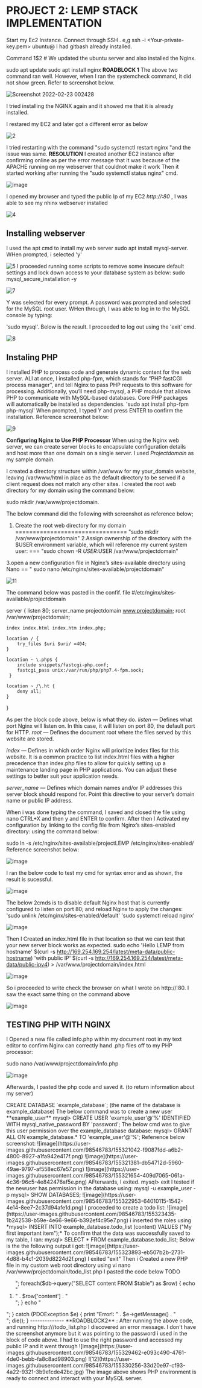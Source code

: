 # PROJECT 2: LEMP STACK IMPLEMENTATION
Start my Ec2 Instance. Connect through SSH . e,g ssh -i <Your-private-key.pem> ubuntu@<EC2-Public-IP-address>
 I had gitbash already installed.

Command 1$2 # We updated the ubuntu server and also installed the Nginx.

sudo apt update
sudo apt install nginx
**ROADBLOCK 1** The above two command ran well. However, when I ran the systemcheck command, it did not show green. Refer to screenshot below.
 
  ![Screenshot 2022-02-23 002428](https://user-images.githubusercontent.com/98546783/155239777-50b65aa1-9bdd-409c-8015-6ef84410d4e5.jpg)
  
  I tried installing the NGINX again and it showed me that it is already installed.
  
  I restared my EC2 and later got a different error as below
  
  ![2](https://user-images.githubusercontent.com/98546783/155240612-e33ad16f-3477-4e03-8a10-38aecdebbe20.jpg)

I tried restarting with the command "sudo systemctl restart nginx "and the issue was same.
  **RESOLUTION** 
 I created another EC2 instance after confirming online as per the error message that it was because of the APACHE running on my webserver that couldnot make it work
Then it started working after running the "sudo systemctl status nginx" cmd.

 
 ![image](https://user-images.githubusercontent.com/98546783/155240862-7006967f-7f1c-4a2b-b046-f2bbf7fcfa61.png)

 I opened my browser and typed the public Ip of my EC2 *http://<Public-IP-Address>:80* , I was able to see my nhinx webserver installed
 
 ![4](https://user-images.githubusercontent.com/98546783/155241511-9426c758-52f4-4046-84fc-2e4b2992f0b8.jpg)

 ## Installing webserver ##
 I used the apt cmd to install my web server
 sudo apt install mysql-server. WHen prompted, i selected 'y'
 
 ![5](https://user-images.githubusercontent.com/98546783/155241963-ce2df3d6-d4cc-4352-821a-8a01e4034318.jpg)
 I proceeded running some scripts to remove some insecure default settings and lock down access to your database system as below:
 sudo mysql_secure_installation -y
 
 ![7](https://user-images.githubusercontent.com/98546783/155242528-093bf81f-a970-412e-8bbd-74c12cfefe23.jpg)

Y was selected for every prompt. A password was prompted and selected for the MySQL root user.
 WHen through, I  was able to log in to the MySQL console by typing:

'sudo mysql'. Below is the result. I proceeded to log out using the 'exit' cmd.
 
 ![8](https://user-images.githubusercontent.com/98546783/155242942-2195ad7f-afda-4008-9b8a-09450e823acd.jpg)
 
 ## Instaling PHP ##
 I installed PHP to process code and generate dynamic content for the web server. ALl at once, I installed php-fpm, which stands for “PHP fastCGI process manager”, and tell Nginx to pass PHP requests to this software for processing. Additionally, you’ll need php-mysql, a PHP module that allows PHP to communicate with MySQL-based databases. Core PHP packages will automatically be installed as dependencies.
 'sudo apt install php-fpm php-mysql'
 When prompted, I typed Y and press ENTER to confirm the installation. Reference screenshot below:
 
 ![9](https://user-images.githubusercontent.com/98546783/155243540-b6aac722-7c32-4b10-98a9-05ffd0663265.jpg)
 
**Configuring Nginx to Use PHP Processor**
 When using the Nginx web server, we can create server blocks to encapsulate configuration details and host more than one domain on a single server. I used *Projectdomain* as my sample domain.
 
I created a directory structure within /var/www for my your_domain website, leaving /var/www/html in place as the default directory to be served if a client request does not match any other sites. 
 I created the root web directory for my domain using the command below:

sudo mkdir /var/www/projectdomain.
 
 The below command did the following with screenshot as reference below;
 1. Create the root web directory for my domain ================================ "sudo mkdir /var/www/projectdomain"
 2.Assign ownership of the directory with the $USER environment variable, which will reference my current system user: === "sudo chown -R $USER:$USER /var/www/projectdomain"
 
 3.open a new configuration file in Nginx’s sites-available directory using Nano == " sudo nano /etc/nginx/sites-available/projectdomain"
 
 
 
![11](https://user-images.githubusercontent.com/98546783/155245261-35cfa032-20f1-4988-83ff-d4b4bf40556c.jpg)

The command below was pasted in the confif. file
 #/etc/nginx/sites-available/projectdomain

server {
    listen 80;
    server_name projectdomain www.projectdomain;
    root /var/www/projectdomain;

    index index.html index.htm index.php;

    location / {
        try_files $uri $uri/ =404;
    }

    location ~ \.php$ {
        include snippets/fastcgi-php.conf;
        fastcgi_pass unix:/var/run/php/php7.4-fpm.sock;
     }

    location ~ /\.ht {
        deny all;
    }

}
 
 As per the block code above, below is what they do.
 *listen* — Defines what port Nginx will listen on. In this case, it will listen on port 80, the default port for HTTP.
*root* — Defines the document root where the files served by this website are stored.
 
*index* — Defines in which order Nginx will prioritize index files for this website. It is a common practice to list index.html files with a higher precedence than index.php files to allow for quickly setting up a maintenance landing page in PHP applications. You can adjust these settings to better suit your application needs.
 
*server_name* — Defines which domain names and/or IP addresses this server block should respond for. Point this directive to your server’s domain name or public IP address.
 
 When i was done typing the command, I saved and closed the file using nano CTRL+X and then y and ENTER to confirm. After then I Activated my configuration by linking to the config file from Nginx’s sites-enabled directory: using the command below:
 
 sudo ln -s /etc/nginx/sites-available/projectLEMP /etc/nginx/sites-enabled/
 Reference screenshot below:
 
 ![image](https://user-images.githubusercontent.com/98546783/155303745-a4d981f6-5b60-4dba-97c7-6781ce767211.png)

I ran the below code to test my cmd for syntax error and as shown, the result is sucessful.
 
 ![image](https://user-images.githubusercontent.com/98546783/155304291-b478a192-23eb-4022-aa67-e8897028fa46.png)
 
 The below 2cmds is to  disable default Nginx host that is currently configured to listen on port 80; and reload Nginx to apply the changes:
 'sudo unlink /etc/nginx/sites-enabled/default'
 'sudo systemctl reload nginx'
 
 ![image](https://user-images.githubusercontent.com/98546783/155305150-3eb25623-9ec1-4d93-b9e7-4ac586964bd8.png)
 
 Then I Created an index.html file in that location so that we can test that your new server block works as expected.
 sudo echo 'Hello LEMP from hostname' $(curl -s http://169.254.169.254/latest/meta-data/public-hostname) 'with public IP' $(curl -s http://169.254.169.254/latest/meta-data/public-ipv4) > /var/www/projectdomain/index.html
 
 ![image](https://user-images.githubusercontent.com/98546783/155305515-989a27ed-1079-4a71-92af-db23f22b72ff.png)
 
 So i proceeded to write check the browser on what I wrote on http://<Public-IP-Address>:80. I saw the exact same thing on the command above

 ![image](https://user-images.githubusercontent.com/98546783/155305817-7904b252-e294-41b4-9a6f-c055344a29f0.png)
 
 ## TESTING PHP WITH NGINX ##
 I Opened a new file called info.php within my document root in my text editor to confirm Nginx can correctly hand .php files off to my PHP processor:

sudo nano /var/www/projectdomain/info.php
 
 ![image](https://user-images.githubusercontent.com/98546783/155306632-65b6c7dc-7704-431e-a307-740c065abfb0.png)
 
 Afterwards, I pasted the php code and saved it. (to return information about my server)
 
 <?php
phpinfo();

i tried the cmd on my browsser and got the welcome message
http://`server_domain_or_IP`/info.php

![image](https://user-images.githubusercontent.com/98546783/155307893-555050a5-ad27-41eb-aea5-c6396bf123c0.png)

I used below cmd to remove the file I created:

sudo rm /var/www/projectdomain/info.php

![image](https://user-images.githubusercontent.com/98546783/155308312-9a77946f-4a74-4634-ba31-946f14c60f2a.png)

### RETRIEVING DATA FROM MYSQL DATABASE WITH PHP ###
The aim is to do a simple "To do list" and configure access to it, so the Nginx website would be able to query data from the DB and display it.
I ran the command below to connect to mysql
'sudo mysql'

To create a new database, I run the following command from your MySQL console:
mysql> CREATE DATABASE `example_database`;        (the name of the database is example_database)

The below command was to create a new user **example_user** 
mysql>  CREATE USER 'example_user'@'%' IDENTIFIED WITH mysql_native_password BY 'password';

The below cmd was to give this user permission over the example_database database:

mysql> GRANT ALL ON example_database.* TO 'example_user'@'%';

Refenence below screenshot:
![image](https://user-images.githubusercontent.com/98546783/155321042-f9087fdd-a6b2-4800-8927-a1fa942e417f.png)
![image](https://user-images.githubusercontent.com/98546783/155321381-db54712d-5960-49ae-9797-af558ec67e57.png)

![image](https://user-images.githubusercontent.com/98546783/155321654-409d7065-061a-4c36-96c5-4e842476af5e.png)

AFterwards, I exited.
mysql> exit

I tested if the newuser has permission in the database using:
mysql -u example_user -p
mysql> SHOW DATABASES;

![image](https://user-images.githubusercontent.com/98546783/155322953-64010115-1542-4e14-8ee7-2c37d94afe1d.png)

I proceeded to create a todo list:
![image](https://user-images.githubusercontent.com/98546783/155323435-1b242538-b59e-4e66-9e66-b392ef4c95e7.png)

i inserted the roles using *mysql> INSERT INTO example_database.todo_list (content) VALUES ("My first important item");*

 To confirm that the data was successfully saved to my table, I ran:

mysql>  SELECT * FROM example_database.todo_list;
Below is the the following output i got:

![image](https://user-images.githubusercontent.com/98546783/155323893-eb507b2b-2731-4d88-b4c1-2039d8224d2f.png)

I exited "exit"
Then i Created a new PHP file in my custom web root directory using vi

nano /var/www/projectdomain/todo_list.php

I pasted the code below
<?php
$user = "example_user";
$password = "password";
$database = "example_database";
$table = "todo_list";

try {
  $db = new PDO("mysql:host=localhost;dbname=$database", $user, $p*****d);
  echo "<h2>TODO</h2><ol>";
  foreach($db->query("SELECT content FROM $table") as $row) {
    echo "<li>" . $row['content'] . "</li>";
  }
  echo "</ol>";
} catch (PDOException $e) {
    print "Error!: " . $e->getMessage() . "<br/>";
    die();
}

--------------
**ROADBLOCK2** :
After running the above code, and running http://<Public_domain_or_IP>/todo_list.php
I discovered an error message. I don't have the screenshot anymore but it was pointing to the password i used in the block of code above. I had to use the right password and accessed my public IP and it went through

![image](https://user-images.githubusercontent.com/98546783/155329462-e093c490-4761-4de0-bebb-fa8c8ad98903.png)


![12](https://user-images.githubusercontent.com/98546783/155330256-33d20e97-cf93-4a22-9321-3b9e1cde42bc.jpg)

The image above shows PHP environment is ready to connect and interact with your MySQL server.





